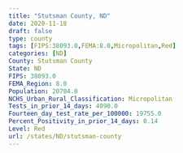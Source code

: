 ```yaml
---
title: "Stutsman County, ND"
date: 2020-11-18
draft: false
type: county
tags: [FIPS:38093.0,FEMA:8.0,Micropolitan,Red]
categories: [ND]
County: Stutsman County
State: ND
FIPS: 38093.0
FEMA_Region: 8.0
Population: 20704.0
NCHS_Urban_Rural_Classification: Micropolitan
Tests_in_prior_14_days: 4090.0
Fourteen_day_test_rate_per_100000: 19755.0
Percent_Positivity_in_prior_14_days: 0.14
Level: Red
url: /states/ND/stutsman-county
---
```



